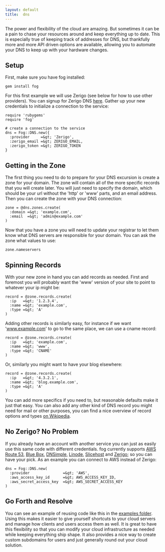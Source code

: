 ```yaml
---
layout: default
title:  dns
---
```


The power and flexibility of the cloud are amazing. But sometimes it can be a pain to chase your resources around and keep everything up to date. This is especially true of keeping track of addresses for DNS, but thankfully more and more API driven options are available, allowing you to automate your DNS to keep up with your hardware changes.

## Setup

First, make sure you have fog installed:

    gem install fog

For this first example we will use Zerigo (see below for how to use other providers). You can signup for Zerigo DNS <a href="https://www.zerigo.com/signup/dns">here</a>. Gather up your new credentials to initialize a connection to the service:

    require 'rubygems'
    require 'fog'

    # create a connection to the service
    dns = Fog::DNS.new({
      :provider     =&gt; 'Zerigo',
      :zerigo_email =&gt; ZERIGO_EMAIL,
      :zerigo_token =&gt; ZERIGO_TOKEN
    }

## Getting in the Zone

The first thing you need to do to prepare for your DNS excursion is create a zone for your domain.  The zone will contain all of the more specific records that you will create later.  You will just need to specify the domain, which should be your url without the 'http' or 'www' parts, and an email address.  Then you can create the zone with your DNS connection:<!--more-->

    zone = @dns.zones.create(
      :domain =&gt; 'example.com',
      :email  =&gt; 'admin@example.com'
    )

Now that you have a zone you will need to update your registrar to let them know what DNS servers are responsible for your domain.  You can ask the zone what values to use:

    zone.nameservers

## Spinning Records

With your new zone in hand you can add records as needed.  First and foremost you will probably want the 'www' version of your site to point to whatever your ip might be:

    record = @zone.records.create(
      :ip   =&gt; '1.2.3.4',
      :name =&gt; 'example.com',
      :type =&gt; 'A'
    )

Adding other records is similarly easy, for instance if we want 'www.example.com' to go to the same place, we can use a cname record:

    record = @zone.records.create(
      :ip   =&gt; 'example.com',
      :name =&gt; 'www',
      :type =&gt; 'CNAME'
    )

Or, similarly you might want to have your blog elsewhere:

    record = @zone.records.create(
      :ip   =&gt; '4.3.2.1',
      :name =&gt; 'blog.example.com',
      :type =&gt; 'A'
    )

You can add more specifics if you need to, but reasonable defaults make it just that easy.  You can also add any other kind of DNS record you might need for mail or other purposes, you can find a nice overview of record options and types <a href="http://en.wikipedia.org/wiki/Domain_Name_System#DNS_resource_records">on Wikipedia</a>.

## No Zerigo? No Problem

If you already have an account with another service you can just as easily use this same code with different credentials. fog currently supports <a href="http://aws.amazon.com/route53/">AWS Route 53</a>, <a href="http://bluebox.net">Blue Box</a>, <a href="http://dnsimple.com">DNSimple</a>, <a href="http://www.linode.com">Linode</a>, <a href="http://www.slicehost.com">Slicehost</a> and <a href="http://www.zerigo.com/managed-dns">Zerigo</a>; so you can have your pick.  As an example you can connect to AWS instead of Zerigo:

    dns = Fog::DNS.new(
      :provider               =&gt; 'AWS',
      :aws_access_key_id      =&gt; AWS_ACCESS_KEY_ID,
      :aws_secret_access_key  =&gt; AWS_SECRET_ACCESS_KEY
    )

## Go Forth and Resolve

You can see an example of reusing code like this in the <a href="https://github.com/geemus/fog/blob/master/examples/dns_tests.rb">examples folder</a>. Using this makes it easier to give yourself shortcuts to your cloud servers and manage how clients and users access them as well. It is great to have this flexibility so that you can modify your cloud infrastructure as needed while keeping everything ship shape. It also provides a nice way to create custom subdomains for users and just generally round out your cloud solution.
